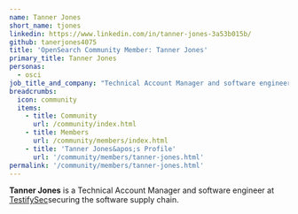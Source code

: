 ```yaml
---
name: Tanner Jones
short_name: tjones
linkedin: https://www.linkedin.com/in/tanner-jones-3a53b015b/
github: tanerjones4075
title: 'OpenSearch Community Member: Tanner Jones'
primary_title: Tanner Jones
personas:
  - osci
job_title_and_company: "Technical Account Manager and software engineer at TestifySec"
breadcrumbs:
  icon: community
  items:
    - title: Community
      url: /community/index.html
    - title: Members
      url: /community/members/index.html
    - title: 'Tanner Jones&apos;s Profile'
      url: '/community/members/tanner-jones.html'
permalink: '/community/members/tanner-jones.html'
---
```


**Tanner Jones** is a Technical Account Manager and software engineer at [TestifySec](https://github.com/testifysec/witness)securing the software supply chain.